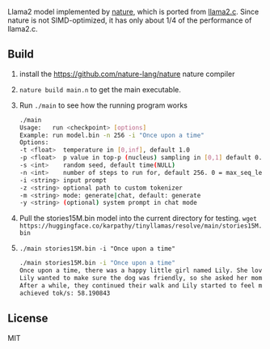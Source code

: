 Llama2 model implemented by [nature](https://github.com/nature-lang/nature), which is ported from [llama2.c](https://github.com/karpathy/llama2.c). Since nature is not SIMD-optimized, it has only about 1/4 of the performance of llama2.c.

## Build

1. install the https://github.com/nature-lang/nature nature compiler
2. `nature build main.n` to get the main executable.
3. Run `./main` to see how the running program works

     ```sh
    ./main
    Usage:   run <checkpoint> [options]
    Example: run model.bin -n 256 -i "Once upon a time"
    Options:
    -t <float>  temperature in [0,inf], default 1.0
    -p <float>  p value in top-p (nucleus) sampling in [0,1] default 0.9
    -s <int>    random seed, default time(NULL)
    -n <int>    number of steps to run for, default 256. 0 = max_seq_len
    -i <string> input prompt
    -z <string> optional path to custom tokenizer
    -m <string> mode: generate|chat, default: generate
    -y <string> (optional) system prompt in chat mode
    ```

4. Pull the stories15M.bin model into the current directory for testing.
    `wget https://huggingface.co/karpathy/tinyllamas/resolve/main/stories15M.bin`

5. `./main stories15M.bin -i "Once upon a time"`

    ```sh
    ./main stories15M.bin -i "Once upon a time"
    Once upon a time, there was a happy little girl named Lily. She loved to walk in the park with her mommy. One day, they saw a big dog that made them feel nervous. "Mommy, what is that?" asked Lily. "That's a big dog, Lily. He's scary," replied her mommy. 
    Lily wanted to make sure the dog was friendly, so she asked her mommy if she could pet him. Her mommy said yes, so Lily slowly walked up to the dog and pet him gently. The dog was so soft and friendly, and Lily felt very happy. 
    After a while, they continued their walk and Lily started to feel more relaxed. "Mommy, I feel better now. Can we walk again?" asked Lily. "Of course, Lily. Let's walk slowly and safely," said her mommy. And so, they walked back home, feeling happy and relaxed.
    achieved tok/s: 58.190843
    ```

## License
MIT
